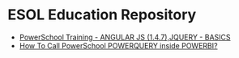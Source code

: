# ESOL Education Repository
- [PowerSchool Training - ANGULAR JS (1.4.7),JQUERY - BASICS](https://princeppy.github.io/powerschool-training/)
- [How To Call PowerSchool POWERQUERY inside POWERBI?](https://esoleducation.github.io/PowerQueryWithInPowerBI/)
